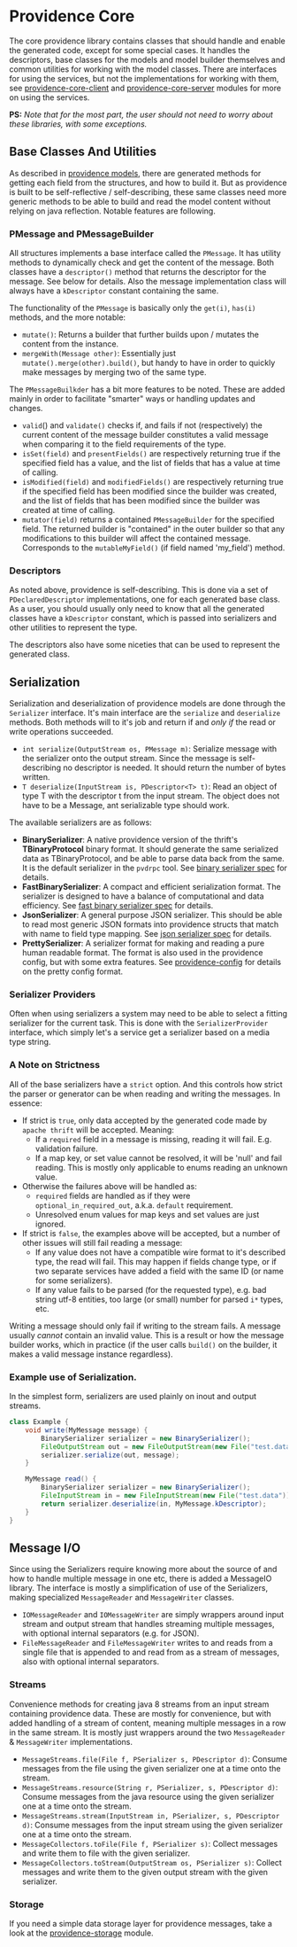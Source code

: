 Providence Core
===============

The core providence library contains classes that should handle and enable
the generated code, except for some special cases. It handles the descriptors,
base classes for the models and model builder themselves and common utilities
for working with the model classes. There are interfaces for using the
services, but not the implementations for working with them, see
[providence-core-client](../providence-core-client/index.html) and
[providence-core-server](../providence-core-server/index.html) modules for more
on using the services.

**PS:** *Note that for the most part, the user should not need to worry about
these libraries, with some exceptions.*

## Base Classes And Utilities

As described in [providence models](../models.html), there are generated
methods for getting each field from the structures, and how to build it. But
as providence is built to be self-reflective / self-describing, these same
classes need more generic methods to be able to build and read the model
content without relying on java reflection. Notable features are following.

### PMessage and PMessageBuilder

All structures implements a base interface called the `PMessage`. It has
utility methods to dynamically check and get the content of the message.
Both classes have a `descriptor()` method that returns the descriptor for
the message. See below for details. Also the message implementation class
will always have a `kDescriptor` constant containing the same.

The functionality of the `PMessage` is basically only the `get(i)`, `has(i)`
methods, and the more notable:

- `mutate()`: Returns a builder that further builds upon / mutates the content
  from the instance.
- `mergeWith(Message other)`: Essentially just `mutate().merge(other).build()`,
  but handy to have in order to quickly make messages by merging two of the
  same type.

The `PMessageBuilkder` has a bit more features to be noted. These are added
mainly in order to facilitate "smarter" ways or handling updates and
changes.

- `valid`() and `validate()` checks if, and fails if not (respectively) the
  current content of the message builder constitutes a valid message when
  comparing it to the field requirements of the type.
- `isSet(field)` and `presentFields()` are respectively returning true if
  the specified field has a value, and the list of fields that has a value
  at time of calling.
- `isModified(field)` and `modifiedFields()` are respectively returning true
  if the specified field has been modified since the builder was created, and
  the list of fields that has been modified since the builder was created at
  time of calling.
- `mutator(field)` returns a contained `PMessageBuilder` for the specified
  field. The returned builder is "contained" in the outer builder so that
  any modifications to this builder will affect the contained message.
  Corresponds to the `mutableMyField()` (if field named 'my_field') method.

### Descriptors

As noted above, providence is self-describing. This is done via a set of
`PDeclaredDescriptor` implementations, one for each generated base class.
As a user, you should usually only need to know that all the generated
classes have a `kDescriptor` constant, which is passed into serializers
and other utilities to represent the type.

The descriptors also have some niceties that can be used to represent
the generated class.

## Serialization

Serialization and deserialization of providence models are done through the
`Serializer` interface. It's main interface are the `serialize` and
`deserialize` methods. Both methods will to it's job and return if and
*only if* the read or write operations succeeded.

* `int serialize(OutputStream os, PMessage m)`: Serialize message with the
  serializer onto the output stream. Since the message is self-describing no
  descriptor is needed. It should return the number of bytes written.
* `T deserialize(InputStream is, PDescriptor<T> t)`: Read an object of type T
  with the descriptor t from the input stream. The object does not have to be a
  Message, ant serializable type should work.

The available serializers are as follows:

* **BinarySerializer**: A native providence version of the thrift's
  **TBinaryProtocol** binary format. It should generate the same serialized
  data as TBinaryProtocol, and be able to parse data back from the same. It is
  the default serializer in the `pvdrpc` tool. See
  [binary serializer spec](../serializer-binary.html) for details.
* **FastBinarySerializer**: A compact and efficient serialization format. The
  serializer is designed to have a balance of computational and data
  efficiency. See [fast binary serializer spec](../serializer-fast-binary.html)
  for details.
* **JsonSerializer**: A general purpose JSON serializer. This should be able
  to read most generic JSON formats into providence structs that match with
  name to field type mapping. See
  [json serializer spec](../serializer-json.html) for details.
* **PrettySerializer**: A serializer format for making and reading a pure human
  readable format. The format is also used in the providence config, but with
  some extra features. See [providence-config](../providence-config/index.html)
  for details on the pretty config format.

### Serializer Providers

Often when using serializers a system may need to be able to select a fitting
serializer for the current task. This is done with the `SerializerProvider`
interface, which simply let's a service get a serializer based on a media
type string.

### A Note on Strictness

All of the base serializers have a `strict` option. And this controls how strict
the parser or generator can be when reading and writing the messages. In essence:

- If strict is `true`, only data accepted by the generated code made by
  `apache thrift` will be accepted. Meaning:
    - If a `required` field in a message is missing, reading it will fail. E.g.
      validation failure.
    - If a map key, or set value cannot be resolved, it will be 'null' and fail
      reading. This is mostly only applicable to enums reading an unknown value.
- Otherwise the failures above will be handled as:
    - `required` fields are handled as if they were `optional_in_required_out`,
      a.k.a. `default` requirement.
    - Unresolved enum values for map keys and set values are just ignored.
- If strict is `false`, the examples above will be accepted, but a number of
  other issues will still fail reading a message:
    - If any value does not have a compatible wire format to it's described type,
      the read will fail. This may happen if fields change type, or if two
      separate services have added a field with the same ID (or name for some
      serializers).
    - If any value fails to be parsed (for the requested type), e.g. bad string
      utf-8 entities, too large (or small) number for parsed `i*` types, etc.

Writing a message should only fail if writing to the stream fails. A message
usually *cannot* contain an invalid value. This is a result or how the
message builder works, which in practice (if the user calls `build()` on the
builder, it makes a valid message instance regardless).

### Example use of Serialization.

In the simplest form, serializers are used plainly on inout and output
streams.

```java
class Example {
    void write(MyMessage message) {
        BinarySerializer serializer = new BinarySerializer();
        FileOutputStream out = new FileOutputStream(new File("test.data"));
        serializer.serialize(out, message);
    }

    MyMessage read() {
        BinarySerializer serializer = new BinarySerializer();
        FileInputStream in = new FileInputStream(new File("test.data"));
        return serializer.deserialize(in, MyMessage.kDescriptor);
    }
}
```

## Message I/O

Since using the Serializers require knowing more about the source of and how to
handle multiple message in one etc, there is added a MessageIO library. The
interface is mostly a simplification of use of the Serializers, making specialized
`MessageReader` and `MessageWriter` classes.

- `IOMessageReader` and `IOMessageWriter` are simply wrappers around input stream
  and output stream that handles streaming multiple messages, with optional
  internal separators (e.g. for JSON).
- `FileMessageReader` and `FileMessageWriter` writes to and reads from a single
  file that is appended to and read from as a stream of messages, also with optional
  internal separators.

### Streams

Convenience methods for creating java 8 streams from an input stream containing
providence data. These are mostly for convenience, but with added handling of
a stream of content, meaning multiple messages in a row in the same stream. It is
mostly just wrappers around the two `MessageReader` & `MessageWriter` implementations.

* `MessageStreams.file(File f, PSerializer s, PDescriptor d)`: Consume
  messages from the file using the given serializer one at a time onto the
  stream.
* `MessageStreams.resource(String r, PSerializer, s, PDescriptor d)`: Consume
  messages from the java resource using the given serializer one at a time
  onto the stream.
* `MessageStreams.stream(InputStream in, PSerializer, s, PDescriptor d)`: Consume
  messages from the input stream using the given serializer one at a time
  onto the stream.
* `MessageCollectors.toFile(File f, PSerializer s)`: Collect messages and write
  them to file with the given serializer.
* `MessageCollectors.toStream(OutputStream os, PSerializer s)`: Collect
  messages and write them to the given output stream with the given serializer.

### Storage

If you need a simple data storage layer for providence messages, take a look at
the [providence-storage](../providence-storage/index.html) module.